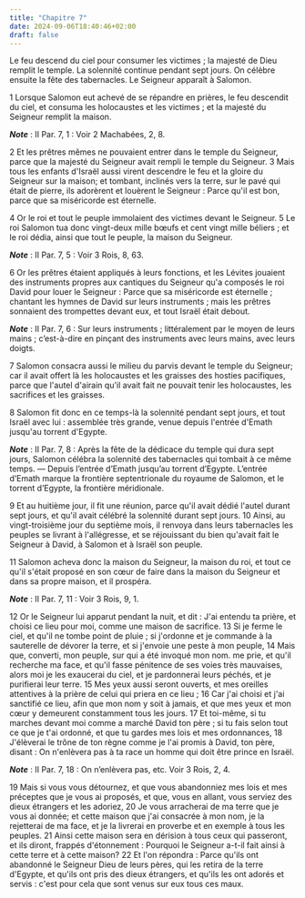 ```yaml
---
title: "Chapitre 7"
date: 2024-09-06T18:40:46+02:00
draft: false
---
```



Le feu descend du ciel pour consumer les victimes ; la majesté de Dieu remplit le temple.
La solennité continue pendant sept jours.
On célèbre ensuite la fête des tabernacles.
Le Seigneur apparaît à Salomon.


1 Lorsque Salomon eut achevé de se répandre en prières, le feu descendit du ciel, et consuma les holocaustes et les victimes ; et la majesté du Seigneur remplit la maison.

***Note*** :  II Par. 7, 1 : Voir 2 Machabées, 2, 8.

2 Et les prêtres mêmes ne pouvaient entrer dans le temple du Seigneur, parce que la majesté du Seigneur avait rempli le temple du Seigneur. 3 Mais tous les enfants d'Israël aussi virent descendre le feu et la gloire du Seigneur sur la maison; et tombant, inclinés vers la terre, sur le pavé qui était de pierre, ils adorèrent et louèrent le Seigneur : Parce qu'il est bon, parce que sa miséricorde est éternelle.


4 Or le roi et tout le peuple immolaient des victimes devant le Seigneur. 5 Le roi Salomon tua donc vingt-deux mille bœufs et cent vingt mille béliers ; et le roi dédia, ainsi que tout le peuple, la maison du Seigneur.

***Note*** :  II Par. 7, 5 : Voir 3 Rois, 8, 63.

6 Or les prêtres étaient appliqués à leurs fonctions, et les Lévites jouaient des instruments propres aux cantiques du Seigneur qu'a composés le roi David pour louer le Seigneur : Parce que sa miséricorde est éternelle ; chantant les hymnes de David sur leurs instruments ; mais les prêtres sonnaient des trompettes devant eux, et tout Israël était debout.

***Note*** :  II Par. 7, 6 : Sur leurs instruments ; littéralement par le moyen de leurs mains ; c’est-à-dire en pinçant des instruments avec leurs mains, avec leurs doigts.

7 Salomon consacra aussi le milieu du parvis devant le temple du Seigneur; car il avait offert là les holocaustes et les graisses des hosties pacifiques, parce que l'autel d'airain qu'il avait fait ne pouvait tenir les holocaustes, les sacrifices et les graisses.


8 Salomon fit donc en ce temps-là la solennité pendant sept jours, et tout Israël avec lui : assemblée très grande, venue depuis l'entrée d'Emath jusqu'au torrent d'Egypte.

***Note*** :  II Par. 7, 8 : Après la fête de la dédicace du temple qui dura sept jours, Salomon célébra la solennité des tabernacles qui tombait à ce même temps. ― Depuis l’entrée d’Emath jusqu’au torrent d’Egypte. L’entrée d’Emath marque la frontière septentrionale du royaume de Salomon, et le torrent d’Egypte, la frontière méridionale.

9 Et au huitième jour, il fit une réunion, parce qu'il avait dédié l'autel durant sept jours, et qu'il avait célébré la solennité durant sept jours. 10 Ainsi, au vingt-troisième jour du septième mois, il renvoya dans leurs tabernacles les peuples se livrant à l'allégresse, et se réjouissant du bien qu'avait fait le Seigneur à David, à Salomon et à Israël son peuple.


11 Salomon acheva donc la maison du Seigneur, la maison du roi, et tout ce qu'il s'était proposé en son cœur de faire dans la maison du Seigneur et dans sa propre maison, et il prospéra.

***Note*** :  II Par. 7, 11 : Voir 3 Rois, 9, 1.

12 Or le Seigneur lui apparut pendant la nuit, et dit : J'ai entendu ta prière, et choisi ce lieu pour moi, comme une maison de sacrifice. 13 Si je ferme le ciel, et qu'il ne tombe point de pluie ; si j'ordonne et je commande à la sauterelle de dévorer la terre, et si j'envoie une peste à mon peuple, 14 Mais que, converti, mon peuple, sur qui a été invoqué mon nom. me prie, et qu'il recherche ma face, et qu'il fasse pénitence de ses voies très mauvaises, alors moi je les exaucerai du ciel, et je pardonnerai leurs péchés, et je purifierai leur terre. 15 Mes yeux aussi seront ouverts, et mes oreilles attentives à la prière de celui qui priera en ce lieu ; 16 Car j'ai choisi et j'ai sanctifié ce lieu, afin que mon nom y soit à jamais, et que mes yeux et mon cœur y demeurent constamment tous les jours. 17 Et toi-même, si tu marches devant moi comme a marché David ton père ; si tu fais selon tout ce que je t'ai ordonné, et que tu gardes mes lois et mes ordonnances, 18 J'élèverai le trône de ton règne comme je l'ai
promis à David, ton père, disant : On n'enlèvera pas à ta race un homme qui doit être prince en Israël.

***Note*** :  II Par. 7, 18 : On n’enlèvera pas, etc. Voir 3 Rois, 2, 4.

19 Mais si vous vous détournez, et que vous abandonniez mes lois et mes préceptes que je vous ai proposés, et que, vous en allant, vous serviez des dieux étrangers et les adoriez, 20 Je vous arracherai de ma terre que je vous ai donnée; et cette maison que j'ai consacrée à mon nom, je la rejetterai de ma face, et je la livrerai en proverbe et en exemple à tous les peuples. 21 Ainsi cette maison sera en dérision à tous ceux qui passeront, et ils diront, frappés d'étonnement : Pourquoi le Seigneur a-t-il fait ainsi à cette terre et à cette maison? 22 Et l'on répondra : Parce qu'ils ont abandonné le Seigneur Dieu de leurs pères, qui les retira de la terre d'Egypte, et qu'ils ont pris des dieux étrangers, et qu'ils les ont adorés et servis : c'est pour cela que sont venus sur eux tous ces maux.

